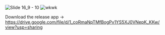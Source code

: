 ![Slide 16_9 - 10](https://github.com/ndstvn/kedaily-project/assets/122267530/c3caa462-3683-429f-ae0d-b4ad472a2f80)
![wkwk](https://github.com/ndstvn/kedaily-project/assets/122267530/81b2fe7c-5702-4108-85b6-ae5e9d84d7dc)

Download the release app -> https://drive.google.com/file/d/1_coRmaNpTMfBogPv1YS5XJ0VNepK_KKw/view?usp=sharing
